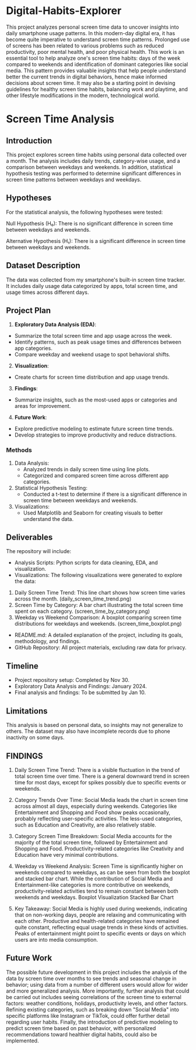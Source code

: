 # Digital-Habits-Explorer
This project analyzes personal screen time data to uncover insights into daily smartphone usage patterns.
In this modern-day digital era, it has become quite imperative to understand screen time patterns. Prolonged use of screens has been related to various problems such as reduced productivity, poor mental health, and poor physical health. This work is an essential tool to help analyze one's screen time habits: days of the week compared to weekends and identification of dominant categories like social media. This pattern provides valuable insights that help people understand better the current trends in digital behaviors, hence make informed decisions about screen time. It may also be a starting point in devising guidelines for healthy screen time habits, balancing work and playtime, and other lifestyle modifications in the modern, technological world.

# Screen Time Analysis

## Introduction
This project explores screen time habits using personal data collected over a month. 
The analysis includes daily trends, category-wise usage, and a comparison between weekdays and weekends.
In addition, statistical hypothesis testing was performed to determine significant differences in screen time patterns between weekdays and weekdays.

## Hypotheses
For the statistical analysis, the following hypotheses were tested:

Null Hypothesis (H₀):
There is no significant difference in screen time between weekdays and weekends.

Alternative Hypothesis (H₁):
There is a significant difference in screen time between weekdays and weekends.

## Dataset Description
The data was collected from my smartphone's built-in screen time tracker. It includes daily usage data categorized by apps, total screen time, and usage times across different days.

## Project Plan
1. **Exploratory Data Analysis (EDA)**:
- Summarize the total screen time and app usage across the week.
- Identify patterns, such as peak usage times and differences between app categories.
- Compare weekday and weekend usage to spot behavioral shifts.
2. **Visualization**:
- Create charts for screen time distribution and app usage trends.
3. **Findings**:
- Summarize insights, such as the most-used apps or categories and areas for improvement.
4. **Future Work**:
- Explore predictive modeling to estimate future screen time trends.
- Develop strategies to improve productivity and reduce distractions.

### Methods
1. Data Analysis:
   - Analyzed trends in daily screen time using line plots.
   - Categorized and compared screen time across different app categories.
2. Statistical Hypothesis Testing:
   - Conducted a t-test to determine if there is a significant difference in screen time between weekdays and weekends.
3. Visualizations:
   - Used Matplotlib and Seaborn for creating visuals to better understand the data.


## Deliverables
The repository will include:

 - Analysis Scripts:
Python scripts for data cleaning, EDA, and visualization.
 - Visualizations:
The following visualizations were generated to explore the data:
1. Daily Screen Time Trend: This line chart shows how screen time varies across the month. (daily_screen_time_trend.png)
2. Screen Time by Category: A bar chart illustrating the total screen time spent on each category. (screen_time_by_category.png)
3. Weekday vs Weekend Comparison: A boxplot comparing screen time distributions for weekdays and weekends. (screen_time_boxplot.png)


 - README.md:
A detailed explanation of the project, including its goals, methodology, and findings.
 - GitHub Repository:
All project materials, excluding raw data for privacy.

## Timeline
- Project repository setup: Completed by Nov 30.
- Exploratory Data Analysis and Findings: January 2024.
- Final analysis and findings: To be submitted by Jan 10.

## Limitations
This analysis is based on personal data, so insights may not generalize to others. The dataset may also have incomplete records due to phone inactivity on some days.

## FINDINGS
1. Daily Screen Time Trend:
There is a visible fluctuation in the trend of total screen time over time.
There is a general downward trend in screen time for most days, except for spikes possibly due to specific events or weekends.

2. Category Trends Over Time:
Social Media leads the chart in screen time across almost all days, especially during weekends.
Categories like Entertainment and Shopping and Food show peaks occasionally, probably reflecting user-specific activities.
The less-used categories, such as Education and Creativity, are also relatively stable.

3. Category Screen Time Breakdown:
Social Media accounts for the majority of the total screen time, followed by Entertainment and Shopping and Food.
Productivity-related categories like Creativity and Education have very minimal contributions.

4. Weekday vs Weekend Analysis:
Screen Time is significantly higher on weekends compared to weekdays, as can be seen from both the boxplot and stacked bar chart.
While the contribution of Social Media and Entertainment-like categories is more contributive on weekends, productivity-related activities tend to remain constant between both weekends and weekdays.
Boxplot Visualization
Stacked Bar Chart

5. Key Takeaway:
Social Media is highly used during weekends, indicating that on non-working days, people are relaxing and communicating with each other.
Productive and health-related categories have remained quite constant, reflecting equal usage trends in these kinds of activities.
Peaks of entertainment might point to specific events or days on which users are into media consumption.


## Future Work
The possible future development in this project includes the analysis of the data by screen time over months to see trends and seasonal change in behavior; using data from a number of different users would allow for wider and more generalized analysis. More importantly, further analysis that could be carried out includes seeing correlations of the screen time to external factors: weather conditions, holidays, productivity levels, and other factors. Refining existing categories, such as breaking down "Social Media" into specific platforms like Instagram or TikTok, could offer further detail regarding user habits. Finally, the introduction of predictive modeling to predict screen time based on past behavior, with personalized recommendations toward healthier digital habits, could also be implemented.

